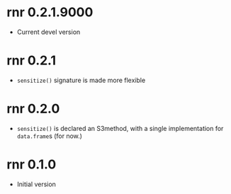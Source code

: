 # rnr 0.2.1.9000

* Current devel version

# rnr 0.2.1

* `sensitize()` signature is made more flexible

# rnr 0.2.0

* `sensitize()` is declared an S3method, with a single implementation for `data.frame`s (for now.)

# rnr 0.1.0

* Initial version
